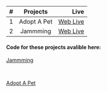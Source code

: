 | #   |  Projects   |                                                  Live |
| --- | :---------: | ----------------------------------------------------: |
| 1   | Adopt A Pet | [Web Live](https://adopt-a-pet-kirans22.netlify.app/) |
| 2   |  Jammming   |       [Web Live](https://kiran-jammming.netlify.app/) |

<h4>Code for these projects avalible here:</h4>
<p><a href="https://github.com/KiranS22/Jammming">Jammming</a></p>
<br>

<p><a href="https://github.com/KiranS22/adopt-a-pet">Adopt A Pet</a></p>
